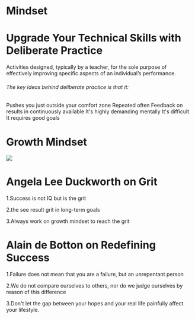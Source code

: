 # Mindset


# Upgrade Your Technical Skills with Deliberate Practice


Activities designed, typically by a teacher, for the sole purpose of effectively improving specific aspects of an individual’s performance.

###### The key ideas behind deliberate practice is that it:

Pushes you just outside your comfort zone
Repeated often
Feedback on results in continuously available
It's highly demanding mentally
It's difficult
It requires good goals


# Growth Mindset

![](https://miro.medium.com/max/2400/1*PQBc8JCD5yu4x2wxCCGU1g.png)

# Angela Lee Duckworth on Grit

1.Success is not IQ but is the grit 

2.the see result grit in  long-term goals

3.Always work on growth mindset to reach the grit 


# Alain de Botton on Redefining Success

1.Failure does not mean that you are a failure, but an unrepentant person

2.We do not compare ourselves to others, nor do we judge ourselves by reason of this difference

3.Don't let the gap between your hopes and your real life painfully affect your lifestyle.




